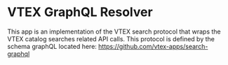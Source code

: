# VTEX GraphQL Resolver

This app is an implementation of the VTEX search protocol that wraps the VTEX catalog searches related API calls.
This protocol is defined by the schema graphQL located here: https://github.com/vtex-apps/search-graphql

